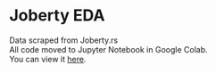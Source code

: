 # Joberty EDA

Data scraped from Joberty.rs <br>
All code moved to Jupyter Notebook in Google Colab. <br>
You can view it <a href="https://colab.research.google.com/drive/1OTHsIbrWMsUg3knMBxYAGD1vx-GxWHqp?usp=sharing">here</a>.
